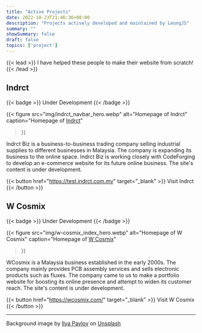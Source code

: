 ```yaml
---
title: "Active Projects"
date: 2022-10-23T21:46:36+08:00
description: "Projects actively developed and maintained by LeongJS"
summary: ""
showSummary: false
draft: false
topics: ['project']
---
```


{{< lead >}}
I have helped these people to make their website from scratch!
{{< /lead >}}

## Indrct

{{< badge >}}
Under Development
{{< /badge >}}

{{< figure
    src="img/indrct_navbar_hero.webp"
    alt="Homepage of Indrct"
    caption="Homepage of [Indrct](https://test.indrct.com.my)"
>}}

Indrct Biz is a business-to-business trading company selling industrial
supplies to different businesses in Malaysia. The company is expanding its
business to the online space. Indrct Biz is working closely with CodeForging to
develop an e-commerce website for its future online business. The site's
content is under development.

{{< button href="https://test.indrct.com.my" target="_blank" >}}
Visit Indrct
{{< /button >}}

## W Cosmix

{{< badge >}}
Under Development
{{< /badge >}}

{{< figure
    src="img/w-cosmix_index_hero.webp"
    alt="Homepage of W Cosmix"
    caption="Homepage of [W Cosmix](https://wcosmix.com/)"
>}}

WCosmix is a Malaysia business established in the early 2000s. The company
mainly provides PCB assembly services and sells electronic products such as
fluxes. The company came to us to make a portfolio website for boosting its
online presence and attempt to widen its customer reach. The site's content is
under development.

{{< button href="https://wcosmix.com/" target="_blank" >}}
Visit W Cosmix
{{< /button >}}

<hr>
Background image by <a
href="https://unsplash.com/@ilyapavlov?utm_source=unsplash&utm_medium=referral&utm_content=creditCopyText">Ilya
Pavlov</a> on <a
href="https://unsplash.com/photos/OqtafYT5kTw?utm_source=unsplash&utm_medium=referral&utm_content=creditCopyText">Unsplash</a>
